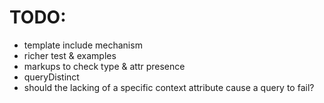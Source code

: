 TODO:
=====

* template include mechanism
* richer test & examples
* markups to check type & attr presence
* queryDistinct
* should the lacking of a specific context attribute cause a query to fail?



